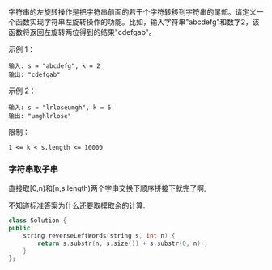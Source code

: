 字符串的左旋转操作是把字符串前面的若干个字符转移到字符串的尾部。请定义一个函数实现字符串左旋转操作的功能。比如，输入字符串"abcdefg"和数字2，该函数将返回左旋转两位得到的结果"cdefgab"。

 

示例 1：
```
输入: s = "abcdefg", k = 2
输出: "cdefgab"
```
示例 2：
```
输入: s = "lrloseumgh", k = 6
输出: "umghlrlose"
```

限制：
```
1 <= k < s.length <= 10000
```

### 字符串取子串

直接取[0,n)和[n,s.length)两个字串交换下顺序拼接下就完了啊,

不知道标准答案为什么还要取模取余的计算.

```c++
class Solution {
public:
    string reverseLeftWords(string s, int n) {
        return s.substr(n, s.size()) + s.substr(0, n) ;
    }
};
```

